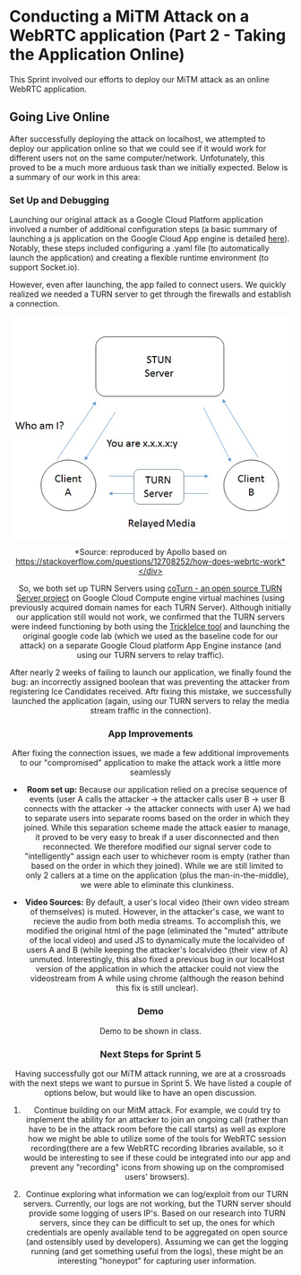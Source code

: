 # Conducting a MiTM Attack on a WebRTC application (Part 2 - Taking the Application Online)
This Sprint involved our efforts to deploy our MiTM attack as an online WebRTC application.

## Going Live Online

After successfully deploying the attack on localhost, we attempted to deploy our application online so that we could see if it would work for different users not on the same computer/network. Unfotunately, this proved to be a much more arduous task than we initially expected. Below is a summary of our work in this area:

### Set Up and Debugging
Launching our original attack as a Google Cloud Platform application involved a number of additional configuration steps (a basic summary of launching a js application on the Google Cloud App engine is detailed [here](https://cloud.google.com/appengine/docs/standard/nodejs/quickstart)). Notably, these steps included configuring a .yaml file (to automatically launch the application) and creating a flexible runtime environment (to support Socket.io). 

However, even after launching, the app failed to connect users. We quickly realized we needed a TURN server to get through the firewalls and establish a connection.

<div align="center"><a href="url"><img src="https://github.com/whunt1965/WEBRTC-CYBERSEC/blob/main/turn.jpg" align="center"></a>
  
  *Source: reproduced by Apollo based on https://stackoverflow.com/questions/12708252/how-does-webrtc-work*</div>
  

So, we both set up TURN Servers using [coTurn - an open source TURN Server project](https://github.com/coturn/coturn) on Google Cloud Compute engine virtual machines (using previously acquired domain names for each TURN Server). Although initially our application still would not work, we confirmed that the TURN servers were indeed functioning by both using the [TrickleIce tool](https://webrtc.github.io/samples/src/content/peerconnection/trickle-ice/) and launching the original google code lab (which we used as the baseline code for our attack) on a separate Google Cloud platform App Engine instance (and using our TURN servers to relay traffic).  

After nearly 2 weeks of failing to launch our application, we finally found the bug: an incorrectly assigned boolean that was preventing the attacker from registering Ice Candidates received. Aftr fixing this mistake, we successfully launched the application (again, using our TURN servers to relay the media stream traffic in the connection). 

### App Improvements
After fixing the connection issues, we made a few additional improvements to our "compromised" application to make the attack work a little more seamlessly

* **Room set up:** Because our application relied on a precise sequence of events (user A calls the attacker -> the attacker calls user B -> user B connects with the attacker -> the attacker connects with user A) we had to separate users into separate rooms based on the order in which they joined. While this separation scheme made the attack easier to manage, it proved to be very easy to break if a user disconnected and then reconnected. We therefore modified our signal server code to "intelligently" assign each user to whichever room is empty (rather than based on the order in which they joined). While we are still limited to only 2 callers at a time on the application (plus the man-in-the-middle), we were able to eliminate this clunkiness. 

* **Video Sources:** By default, a user's local video (their own video stream of themselves) is muted. However, in the attacker's case, we want to recieve the audio from both media streams. To accomplish this, we modified the original html of the page (eliminated the "muted" attribute of the local video) and used JS to dynamically mute the localvideo of users A and B (while keeping the attacker's localvideo (their view of A) unmuted. Interestingly, this also fixed a previous bug in our localHost version of the application in which the attacker could not view the videostream from A while using chrome (although the reason behind this fix is still unclear).

### Demo
Demo to be shown in class.

### Next Steps for Sprint 5

Having successfully got our MiTM attack running, we are at a crossroads with the next steps we want to pursue in Sprint 5. We have listed a couple of options below, but would like to have an open discussion.

1. Continue building on our MitM attack. For example, we could try to implement the ability for an attacker to join an ongoing call (rather than have to be in the attack room before the call starts) as well as explore how we might be able to utilize some of the tools for WebRTC session recording(there are a few WebRTC recording libraries available, so it would be interesting to see if these could be integrated into our app and prevent any "recording" icons from showing up on the compromised users' browsers).

2. Continue exploring what information we can log/exploit from our TURN servers. Currently, our logs are not working, but the TURN server should provide some logging of users IP's. Based on our research into TURN servers, since they can be difficult to set up, the ones for which credentials are openly available tend to be aggregated on open source (and ostensibly used by developers). Assuming we can get the logging running (and get something useful from the logs), these might be an interesting "honeypot" for capturing user information.
